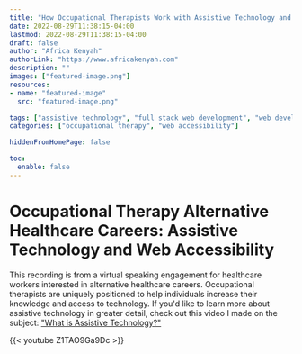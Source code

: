 ```yaml
---
title: "How Occupational Therapists Work with Assistive Technology and Web Accessibility"
date: 2022-08-29T11:38:15-04:00
lastmod: 2022-08-29T11:38:15-04:00
draft: false
author: "Africa Kenyah"
authorLink: "https://www.africakenyah.com"
description: ""
images: ["featured-image.png"]
resources:
- name: "featured-image"
  src: "featured-image.png"

tags: ["assistive technology", "full stack web development", "web development", "healthcare", "healthtech"]
categories: ["occupational therapy", "web accessibility"]

hiddenFromHomePage: false

toc:
  enable: false
---
```

# Occupational Therapy Alternative Healthcare Careers: Assistive Technology and Web Accessibility

This recording is from a virtual speaking engagement for healthcare workers interested in alternative healthcare careers. Occupational therapists are uniquely positioned to help individuals increase their knowledge and access to technology. If you'd like to learn more about assistive technology in greater detail, check out this video I made on the subject:  ["What is Assistive Technology?"](https://www.youtube.com/watch?v=S-npp6P6eMM&t=240s) 

{{< youtube Z1TAO9Ga9Dc >}}
